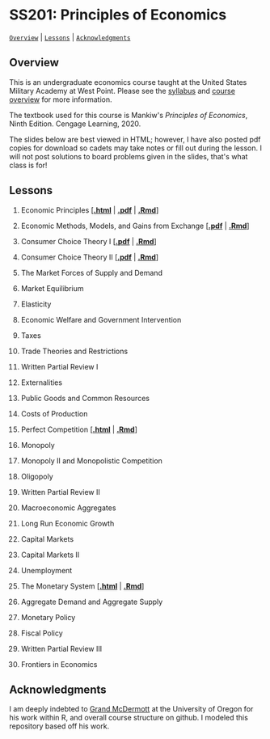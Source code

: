 # SS201: Principles of Economics

[`Overview`](#overview) | [`Lessons`](#lessons) | [`Acknowledgments`](#acknowledgements)

## Overview
This is an undergraduate economics course taught at the United States Military Academy at West Point. Please see the [syllabus](https://raw.githack.com/chomme3/SS201/main/admin/AY_23-2_SS201_Syllabus.pdf) and [course overview](https://raw.githack.com/chomme3/SS201/main/admin/AY_23-2_SS201_Schedule.pdf) for more information.

The textbook used for this course is Mankiw's *Principles of Economics*, Ninth Edition. Cengage Learning, 2020.

The slides below are best viewed in HTML; however, I have also posted pdf copies for download so cadets may take notes or fill out during the lesson. I will not post solutions to board problems given in the slides, that's what class is for!

## Lessons

1. Economic Principles \[[**.html**](https://raw.githack.com/chomme3/SS201/main/lessons/ss201_ay232_l1.html) | [**.pdf**](https://raw.githack.com/chomme3/SS201/main/lessons/ss201_ay232_l1.pdf) | [**.Rmd**](https://raw.githack.com/chomme3/SS201/main/lessons/ss201_ay232_l1.Rmd)\]

2. Economic Methods, Models, and Gains from Exchange \[[**.pdf**](https://raw.githack.com/chomme3/SS201/main/lessons/ss201_ay232_l2.pdf) | [**.Rmd**](https://raw.githack.com/chomme3/SS201/main/lessons/ss201_ay232_l2.Rmd)\]

3. Consumer Choice Theory I  \[[**.pdf**](https://raw.githack.com/chomme3/SS201/main/lessons/ss201_ay232_l3.pdf) | [**.Rmd**](https://raw.githack.com/chomme3/SS201/main/lessons/ss201_ay232_l3.Rmd)\]

4. Consumer Choice Theory II  \[[**.pdf**](https://raw.githack.com/chomme3/SS201/main/lessons/ss201_ay232_l4.pdf) | [**.Rmd**](https://raw.githack.com/chomme3/SS201/main/lessons/ss201_ay232_l4.Rmd)\]

5. The Market Forces of Supply and Demand

6. Market Equilibrium

7. Elasticity

8. Economic Welfare and Government Intervention

9. Taxes

10. Trade Theories and Restrictions

11. Written Partial Review I

12. Externalities

13. Public Goods and Common Resources

14. Costs of Production

15. Perfect Competition \[[**.html**](https://raw.githack.com/chomme3/SS201/main/lessons/ss201_ay231_l15.html) | [**.Rmd**](https://raw.githack.com/chomme3/SS201/main/lessons/ss201_ay231_l15.Rmd)\]

16. Monopoly

17. Monopoly II and Monopolistic Competition

18. Oligopoly

19. Written Partial Review II

20. Macroeconomic Aggregates

21. Long Run Economic Growth

22. Capital Markets

23. Capital Markets II

24. Unemployment

25. The Monetary System \[[**.html**](https://raw.githack.com/chomme3/SS201/main/lessons/ss201_ay231_l25.html) | [**.Rmd**](https://raw.githack.com/chomme3/SS201/main/lessons/ss201_ay231_l25.Rmd)\]

26. Aggregate Demand and Aggregate Supply

27. Monetary Policy

28. Fiscal Policy

29. Written Partial Review III

30. Frontiers in Economics

## Acknowledgments
I am deeply indebted to [Grand McDermott](https://grantmcdermott.com/) at the University of Oregon for his work within R, and overall course structure on github. I modeled this repository based off his work.
